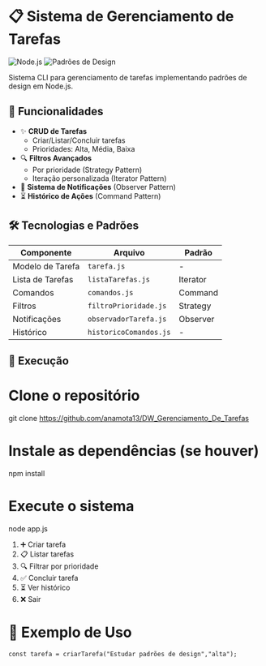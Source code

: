 # 📋 Sistema de Gerenciamento de Tarefas

![Node.js](https://img.shields.io/badge/Node.js-14%2B-green)
![Padrões de Design](https://img.shields.io/badge/Padrões-4-blue)

Sistema CLI para gerenciamento de tarefas implementando padrões de design em Node.js.

## 🎯 Funcionalidades

- ✨ **CRUD de Tarefas**
  - Criar/Listar/Concluir tarefas
  - Prioridades: Alta, Média, Baixa
- 🔍 **Filtros Avançados**
  - Por prioridade (Strategy Pattern)
  - Iteração personalizada (Iterator Pattern)
- 🔔 **Sistema de Notificações** (Observer Pattern)
- ⏳ **Histórico de Ações** (Command Pattern)

## 🛠️ Tecnologias e Padrões

| Componente          | Arquivo               | Padrão       |
|---------------------|-----------------------|-------------|
| Modelo de Tarefa    | `tarefa.js`           | -           |
| Lista de Tarefas    | `listaTarefas.js`     | Iterator    |
| Comandos           | `comandos.js`         | Command     |
| Filtros            | `filtroPrioridade.js` | Strategy    |
| Notificações       | `observadorTarefa.js` | Observer    |
| Histórico          | `historicoComandos.js`| -           |

## 🚀 Execução


# Clone o repositório
git clone https://github.com/anamota13/DW_Gerenciamento_De_Tarefas

# Instale as dependências (se houver)
npm install

# Execute o sistema
node app.js

1. ➕ Criar tarefa
2. 📋 Listar tarefas
3. 🔍 Filtrar por prioridade
4. ✅ Concluir tarefa
5. ⏳ Ver histórico
6. ❌ Sair

# 📝 Exemplo de Uso

```
const tarefa = criarTarefa("Estudar padrões de design","alta");
```
